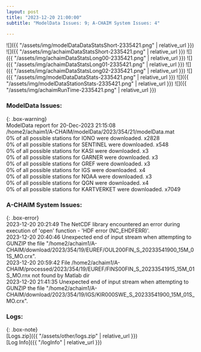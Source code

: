 ```yaml
---
layout: post
title: "2023-12-20 21:00:00"
subtitle: "ModelData Issues: 9; A-CHAIM System Issues: 4"

---
```


![]({{ "/assets/img/modelDataDataStatsShort-2335421.png" | relative_url }})
![]({{ "/assets/img/achaimDataStatsShort-2335421.png" | relative_url }})
![]({{ "/assets/img/achaimDataStatsLong00-2335421.png" | relative_url }})
![]({{ "/assets/img/achaimDataStatsLong01-2335421.png" | relative_url }})
![]({{ "/assets/img/achaimDataStatsLong02-2335421.png" | relative_url }})
![]({{ "/assets/img/modelDataDataStats-2335421.png" | relative_url }})
![]({{ "/assets/img/modelDataStationStats-2335421.png" | relative_url }})
![]({{ "/assets/img/achaimRunTime-2335421.png" | relative_url }})


### ModelData Issues:  
  
{: .box-warning}  
 ModelData report for 20-Dec-2023 21:15:08   
 /home2/achaim1/A-CHAIM/modelData/2023/354/21/modelData.mat   
 0% of all possible stations for IONO were downloaded. x2828   
 0% of all possible stations for SENTINEL were downloaded. x548   
 0% of all possible stations for KASI were downloaded. x3   
 0% of all possible stations for GARNER were downloaded. x3   
 0% of all possible stations for GREF were downloaded. x3   
 0% of all possible stations for IGS were downloaded. x4   
 0% of all possible stations for NOAA were downloaded. x3   
 0% of all possible stations for QGN were downloaded. x4   
 0% of all possible stations for KARTVERKET were downloaded. x7049   
  
### A-CHAIM System Issues:  
  
{: .box-error}  
2023-12-20 20:21:49 The NetCDF library encountered an error during execution of 'open' function - 'HDF error (NC_EHDFERR)'.  
2023-12-20 20:40:46 Unexpected end of input stream when attempting to GUNZIP the file "/home2/achaim1/A-CHAIM/download/2023/354/19/EUREF/OUL200FIN_S_20233541900_15M_01S_MO.crx".  
2023-12-20 20:59:42 File /home2/achaim1/A-CHAIM/processed/2023/354/19/EUREF/FINS00FIN_S_20233541915_15M_01S_MO.rnx not found by Matlab dir  
2023-12-20 21:41:35 Unexpected end of input stream when attempting to GUNZIP the file "/home2/achaim1/A-CHAIM/download/2023/354/19/IGS/KIR000SWE_S_20233541900_15M_01S_MO.crx".  

### Logs:  
  
{: .box-note}  
[Logs.zip]({{ "/assets/other/logs.zip" | relative_url }})  
[Log Info]({{ "/logInfo" | relative_url }})  
